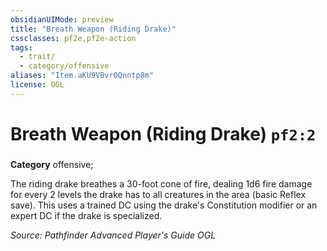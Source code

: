```yaml
---
obsidianUIMode: preview
title: "Breath Weapon (Riding Drake)"
cssclasses: pf2e,pf2e-action
tags:
  - trait/
  - category/offensive
aliases: "Item.aKU9VBvr0Qnntp8m"
license: OGL
---
```

# Breath Weapon (Riding Drake) `pf2:2`

### 

**Category** offensive; 




The riding drake breathes a 30-foot cone of fire, dealing 1d6 fire damage for every 2 levels the drake has to all creatures in the area (basic Reflex save). This uses a trained DC using the drake's Constitution modifier or an expert DC if the drake is specialized.

*Source: Pathfinder Advanced Player's Guide*
*OGL*